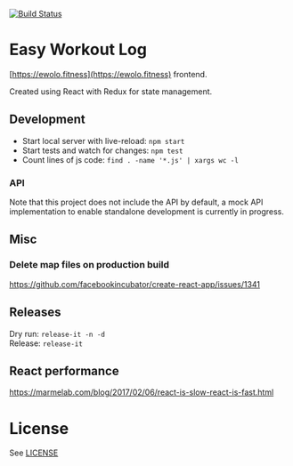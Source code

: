 [![Build Status](https://travis-ci.org/victorparmar/easy-workout-log.svg?branch=master)](https://travis-ci.org/victorparmar/easy-workout-log)

# Easy Workout Log

[https://ewolo.fitness](https://ewolo.fitness) frontend.

Created using React with Redux for state management.
    
## Development

- Start local server with live-reload: `npm start`
- Start tests and watch for changes: `npm test`
- Count lines of js code: `find . -name '*.js' | xargs wc -l`

### API 

Note that this project does not include the API by default, a mock API implementation to enable standalone development is currently in progress.

## Misc

### Delete map files on production build

https://github.com/facebookincubator/create-react-app/issues/1341

## Releases

Dry run: `release-it -n -d`  
Release: `release-it`

## React performance

https://marmelab.com/blog/2017/02/06/react-is-slow-react-is-fast.html

# License

See [LICENSE](LICENSE)
